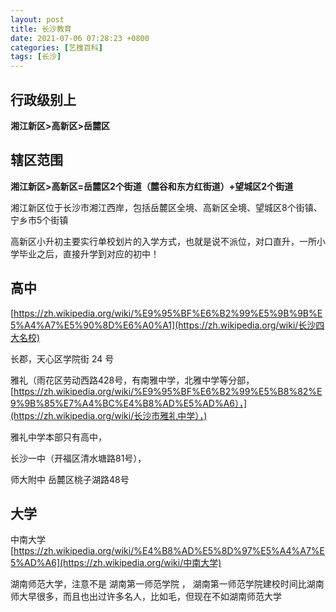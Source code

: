 ```yaml
---
layout: post
title: 长沙教育
date: 2021-07-06 07:28:23 +0800
categories: [艺搜百科]
tags: [长沙]
---
```


## **行政级别上**

**湘江新区>高新区>岳麓区**

## **辖区范围**

**湘江新区>高新区=岳麓区2个街道（麓谷和东方红街道）+望城区2个街道**

湘江新区位于长沙市湘江西岸，包括岳麓区全境、高新区全境、望城区8个街镇、宁乡市5个街镇

高新区小升初主要实行单校划片的入学方式，也就是说不派位，对口直升，一所小学毕业之后，直接升学到对应的初中！


## 高中

[https://zh.wikipedia.org/wiki/%E9%95%BF%E6%B2%99%E5%9B%9B%E5%A4%A7%E5%90%8D%E6%A0%A1](https://zh.wikipedia.org/wiki/长沙四大名校)

长郡，天心区学院街 24 号

雅礼（雨花区劳动西路428号，有南雅中学，北雅中学等分部，[https://zh.wikipedia.org/wiki/%E9%95%BF%E6%B2%99%E5%B8%82%E9%9B%85%E7%A4%BC%E4%B8%AD%E5%AD%A6），](https://zh.wikipedia.org/wiki/长沙市雅礼中学），)

雅礼中学本部只有高中，





长沙一中（开福区清水塘路81号），

师大附中 岳麓区桃子湖路48号

## 大学

中南大学 [https://zh.wikipedia.org/wiki/%E4%B8%AD%E5%8D%97%E5%A4%A7%E5%AD%A6](https://zh.wikipedia.org/wiki/中南大学)

湖南师范大学，注意不是 湖南第一师范学院 ， 湖南第一师范学院建校时间比湖南师大早很多，而且也出过许多名人，比如毛，但现在不如湖南师范大学



